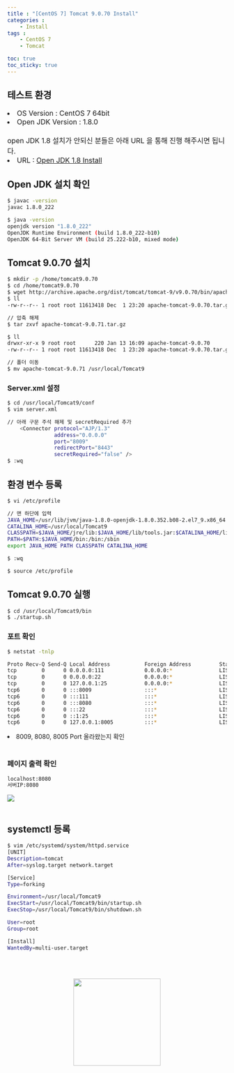 ```yaml
---
title : "[CentOS 7] Tomcat 9.0.70 Install"
categories : 
    - Install
tags :
    - CentOS 7
    - Tomcat

toc: true
toc_sticky: true
---
```





## 테스트 환경
<div style="font-size:16px;">
<li> OS Version : CentOS 7 64bit </li>
<li> Open JDK Version : 1.8.0 </li>
<br>
open JDK 1.8 설치가 안되신 분들은 아래 URL 을 통해 진행 해주시면 됩니다.<br>
<li> URL : <a href="https://hyundo0630.github.io/install/CentOS-7-Open-JDK-1.8-Install/"> Open JDK 1.8 Install</a></li>
</div>

## Open JDK 설치 확인
```bash
$ javac -version
javac 1.8.0_222

$ java -version
openjdk version "1.8.0_222"
OpenJDK Runtime Environment (build 1.8.0_222-b10)
OpenJDK 64-Bit Server VM (build 25.222-b10, mixed mode)
```

## Tomcat 9.0.70 설치
```bash
$ mkdir -p /home/tomcat9.0.70
$ cd /home/tomcat9.0.70
$ wget http://archive.apache.org/dist/tomcat/tomcat-9/v9.0.70/bin/apache-tomcat-9.0.70.tar.gz
$ ll
-rw-r--r-- 1 root root 11613418 Dec  1 23:20 apache-tomcat-9.0.70.tar.gz

// 압축 해제
$ tar zxvf apache-tomcat-9.0.71.tar.gz

$ ll
drwxr-xr-x 9 root root      220 Jan 13 16:09 apache-tomcat-9.0.70
-rw-r--r-- 1 root root 11613418 Dec  1 23:20 apache-tomcat-9.0.70.tar.gz

// 폴더 이동
$ mv apache-tomcat-9.0.71 /usr/local/Tomcat9
```
### Server.xml 설정
```bash
$ cd /usr/local/Tomcat9/conf
$ vim server.xml

// 아래 구문 주석 해제 및 secretRequired 추가
    <Connector protocol="AJP/1.3"
               address="0.0.0.0"
               port="8009"
               redirectPort="8443" 
               secretRequired="false" />
$ :wq
```


## 환경 변수 등록
```bash
$ vi /etc/profile
```

```bash
// 맨 하단에 입력
JAVA_HOME=/usr/lib/jvm/java-1.8.0-openjdk-1.8.0.352.b08-2.el7_9.x86_64
CATALINA_HOME=/usr/local/Tomcat9
CLASSPATH=$JAVA_HOME/jre/lib:$JAVA_HOME/lib/tools.jar:$CATALINA_HOME/lib-jsp-api.jar:$CATALINA_HOME/lib/servlet-api.jar
PATH=$PATH:$JAVA_HOME/bin:/bin:/sbin
export JAVA_HOME PATH CLASSPATH CATALINA_HOME

$ :wq
```

```bash
$ source /etc/profile
```

## Tomcat 9.0.70 실행
```bash
$ cd /usr/local/Tomcat9/bin
$ ./startup.sh
```


### 포트 확인
```bash
$ netstat -tnlp

Proto Recv-Q Send-Q Local Address           Foreign Address         State       PID/Program name    
tcp        0      0 0.0.0.0:111             0.0.0.0:*               LISTEN      1/systemd           
tcp        0      0 0.0.0.0:22              0.0.0.0:*               LISTEN      4158/sshd           
tcp        0      0 127.0.0.1:25            0.0.0.0:*               LISTEN      4687/master         
tcp6       0      0 :::8009                 :::*                    LISTEN      22986/java          
tcp6       0      0 :::111                  :::*                    LISTEN      1/systemd           
tcp6       0      0 :::8080                 :::*                    LISTEN      22986/java          
tcp6       0      0 :::22                   :::*                    LISTEN      4158/sshd           
tcp6       0      0 ::1:25                  :::*                    LISTEN      4687/master         
tcp6       0      0 127.0.0.1:8005          :::*                    LISTEN      22986/java 
```

<li> 8009, 8080, 8005 Port 올라왔는지 확인 </li><br>

### 페이지 출력 확인
```bash
localhost:8080
서버IP:8080
```


<img src="https://raw.githubusercontent.com/hyundo0630/hyundo0630.github.io/3e3268a7b15ef66165f47fd669cd07f5f49d3bec/images/Tomcat%20%EA%B4%80%EB%A0%A8/Tomcat%209.0.70%20%EB%A9%94%EC%9D%B8%20%ED%8E%98%EC%9D%B4%EC%A7%80.png">
<br><br>

## systemctl 등록
```bash
$ vim /etc/systemd/system/httpd.service
[UNIT]
Description=tomcat
After=syslog.target network.target

[Service]
Type=forking

Environment=/usr/local/Tomcat9
ExecStart=/usr/local/Tomcat9/bin/startup.sh
ExecStop=/usr/local/Tomcat9/bin/shutdown.sh

User=root
Group=root

[Install]
WantedBy=multi-user.target
```

<br><br>
<div style="text-align:center;">
<img src="https://github.com/hyundo0630/hyundo0630.github.io/blob/main/images/%EA%B0%90%EC%82%AC%ED%95%A9%EB%8B%88%EB%8B%A4.gif?raw=true" width="200" height="200">
</div>